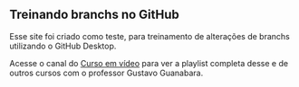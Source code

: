 ## Treinando branchs no GitHub

 Esse site foi criado como teste, para treinamento de alterações de branchs utilizando o GitHub Desktop.

Acesse o canal do [Curso em vídeo](https://www.cursoemvideo.com/) para ver a playlist completa desse e de outros cursos com o professor Gustavo Guanabara.
